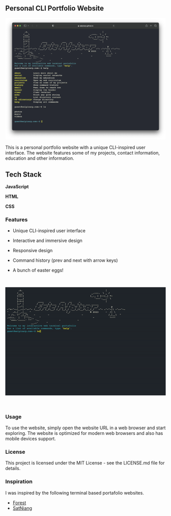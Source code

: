 ## Personal CLI Portfolio Website

![Terminal Portfolio Website by Sat Naing](img/demoImage.png)

This is a personal portfolio website with a unique CLI-inspired user interface. The website features some of my projects, contact information,
education and other information.


## Tech Stack

**JavaScript**

**HTML**

**CSS**

### Features

- Unique CLI-inspired user interface 

- Interactive and immersive design

- Responsive design

- Command history (prev and next with arrow keys)

- A bunch of easter eggs!


<br>
<p align="center">
  <img src="img/demo.gif" alt="animated" />
</p>
<br>


### Usage
To use the website, simply open the website URL in a web browser and start exploring. The website is optimized for modern web browsers and also has mobile devices support.

### License
This project is licensed under the MIT License - see the LICENSE.md file for details.


### Inspiration

I was inspired by the following terminal based portafolio websites.

* [Forest](https://fkcodes.com/)
* [SatNiang](https://github.com/satnaing/terminal-portfolio)